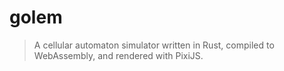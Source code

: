 # golem

> A cellular automaton simulator written in Rust, compiled to WebAssembly, and rendered with PixiJS.
